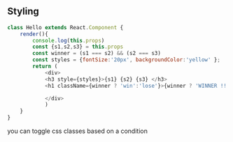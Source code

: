 ## Styling

```js
class Hello extends React.Component {
	render(){
		console.log(this.props)
		const {s1,s2,s3} = this.props
		const winner = (s1 === s2) && (s2 === s3)
		const styles = {fontSize:'20px', backgroundColor:'yellow' };
		return (
			<div>
			<h3 style={styles}>{s1} {s2} {s3} </h3>
			<h1 className={winner ? 'win':'lose'}>{winner ? 'WINNER !!!' : 'LOSSER'}</h1>

			</div>
			)
	}
}

```
you can toggle css classes based on a condition
